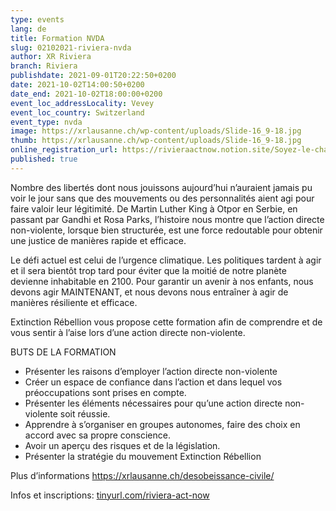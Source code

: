 ```yaml
---
type: events
lang: de
title: Formation NVDA
slug: 02102021-riviera-nvda
author: XR Riviera
branch: Riviera
publishdate: 2021-09-01T20:22:50+0200
date: 2021-10-02T14:00:50+0200
date_end: 2021-10-02T18:00:00+0200
event_loc_addressLocality: Vevey
event_loc_country: Switzerland
event_type: nvda
image: https://xrlausanne.ch/wp-content/uploads/Slide-16_9-18.jpg
thumb: https://xrlausanne.ch/wp-content/uploads/Slide-16_9-18.jpg
online_registration_url: https://rivieraactnow.notion.site/Soyez-le-changement-09402a28bd774b00aa6b4a426fce416e
published: true
---
```

<!--StartFragment-->

Nombre des libertés dont nous jouissons aujourd’hui n’auraient jamais pu voir le jour sans que des mouvements ou des personnalités aient agi pour faire valoir leur légitimité. De Martin Luther King à Otpor en Serbie, en passant par Gandhi et Rosa Parks, l’histoire nous montre que l’action directe non-violente, lorsque bien structurée, est une force redoutable pour obtenir une justice de manières rapide et efficace.

Le défi actuel est celui de l’urgence climatique. Les politiques tardent à agir et il sera bientôt trop tard pour éviter que la moitié de notre planète devienne inhabitable en 2100. Pour garantir un avenir à nos enfants, nous devons agir MAINTENANT, et nous devons nous entraîner à agir de manières résiliente et efficace.

Extinction Rébellion vous propose cette formation afin de comprendre et de vous sentir à l’aise lors d’une action directe non-violente.

BUTS DE LA FORMATION

* Présenter les raisons d’employer l’action directe non-violente
* Créer un espace de confiance dans l’action et dans lequel vos préoccupations sont prises en compte.
* Présenter les éléments nécessaires pour qu’une action directe non-violente soit réussie.
* Apprendre à s’organiser en groupes autonomes, faire des choix en accord avec sa propre conscience.
* Avoir un aperçu des risques et de la législation.
* Présenter la stratégie du mouvement Extinction Rébellion

Plus d’informations <https://xrlausanne.ch/desobeissance-civile/>

Infos et inscriptions: [tinyurl.com/riviera-act-now](https://tinyurl.com/riviera-act-now?fbclid=IwAR2JcD_PLW71JtjQT7KVBNu5b2byd3u6QQUAm1eGjZlvEQm9RkSEcnh1f5k)

<!--EndFragment-->